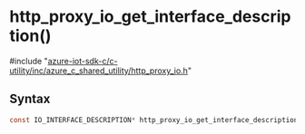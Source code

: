 # http_proxy_io_get_interface_description()

\#include "[azure-iot-sdk-c/c-utility/inc/azure_c_shared_utility/http_proxy_io.h](../iot-c-ref-http-proxy-io-h.md)"  

## Syntax

```C
const IO_INTERFACE_DESCRIPTION* http_proxy_io_get_interface_description(void);
```

